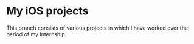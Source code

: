 # My iOS projects
This branch consists of various projects in which I have worked over the period of my Internship 
